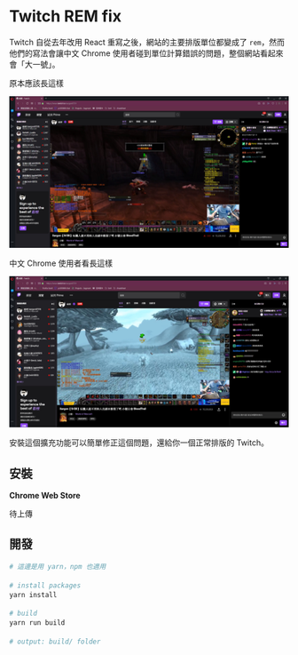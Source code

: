 # Twitch REM fix

Twitch 自從去年改用 React 重寫之後，網站的主要排版單位都變成了 `rem`，然而他們的寫法會讓中文 Chrome 使用者碰到單位計算錯誤的問題，整個網站看起來會「大一號」。

原本應該長這樣

![正常](./assets/fixed.jpg "正常")

中文 Chrome 使用者看長這樣

![大一號](./assets/broken.jpg "大一號")


安裝這個擴充功能可以簡單修正這個問題，還給你一個正常排版的 Twitch。



## 安裝

**Chrome Web Store**

待上傳


## 開發

```sh
# 這邊是用 yarn，npm 也適用

# install packages
yarn install

# build
yarn run build

# output: build/ folder
```

